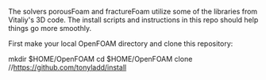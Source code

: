 The solvers porousFoam and fractureFoam utilize some of the libraries
from Vitaliy's 3D code. The install scripts and instructions in this
repo should help things go more smoothly. 

First make your local OpenFOAM directory and clone this repository:

mkdir $HOME/OpenFOAM
cd $HOME/OpenFOAM
clone //https://github.com/tonyladd/install

